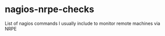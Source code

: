 # nagios-nrpe-checks


List of nagios commands I usually include to monitor remote machines via NRPE